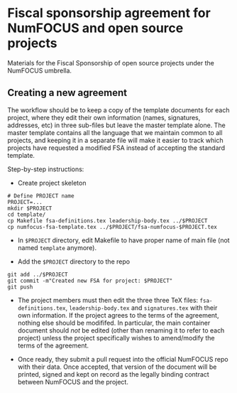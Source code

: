 # Fiscal sponsorship agreement for NumFOCUS and open source projects

Materials for the Fiscal Sponsorship of open source projects under the NumFOCUS umbrella.


## Creating a new agreement

The workflow should be to keep a copy of the template documents for each
project, where they edit their own information (names, signatures, addresses,
etc) in three sub-files but leave the master template alone.  The master
template contains all the language that we maintain common to all projects, and
keeping it in a separate file will make it easier to track which projects
have requested a modified FSA instead of accepting the standard template.

Step-by-step instructions:

* Create project skeleton

```
# Define PROJECT name
PROJECT=...
mkdir $PROJECT
cd template/
cp Makefile fsa-definitions.tex leadership-body.tex ../$PROJECT
cp numfocus-fsa-template.tex ../$PROJECT/fsa-numfocus-$PROJECT.tex
```

* In `$PROJECT` directory, edit Makefile to have proper name of main file (not
named `template` anymore).

* Add the `$PROJECT` directory to the repo

```
git add ../$PROJECT
git commit -m"Created new FSA for project: $PROJECT"
git push
```

* The project members must then edit the three three TeX files:
`fsa-definitions.tex`, `leadership-body.tex` and `signatures.tex` with their
own information.  If the project agrees to the terms of the agreement, nothing
else should be modififed. In particular, the main container document should
*not* be edited (other than renaming it to refer to each project) unless the
project specifically wishes to amend/modify the terms of the agreement.

* Once ready, they submit a pull request into the official NumFOCUS repo with
their data.  Once accepted, that version of the document will be printed,
signed and kept on record as the legally binding contract between NumFOCUS and
the project.
